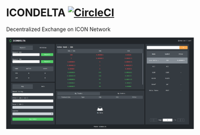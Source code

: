 # ICONDELTA [![CircleCI](https://circleci.com/gh/Joonhak/icondelta.svg?style=svg)](https://circleci.com/gh/Joonhak/icondelta)
Decentralized Exchange on ICON Network

![preview image](front/static/images/preview.png "preview")